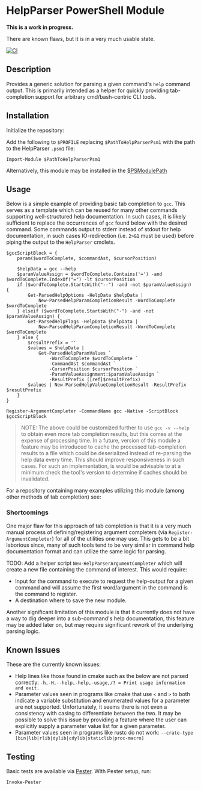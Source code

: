 # HelpParser PowerShell Module

__This is a work in progress.__

There are known flaws, but it is in a very much usable state.

[![CI](https://github.com/jjcarrier/HelpParser/actions/workflows/ci.yml/badge.svg)](https://github.com/jjcarrier/HelpParser/actions/workflows/ci.yml)

## Description

Provides a generic solution for parsing a given command's `help` command output.
This is primarily intended as a helper for quickly providing tab-completion
support for arbitrary cmd/bash-centric CLI tools.

## Installation

Initialize the repository:

Add the following to `$PROFILE` replacing `$PathToHelpParserPsm1` with the path
to the HelpParser `.psm1` file:

```pwsh
Import-Module $PathToHelpParserPsm1
```

Alternatively, this module may be installed in the [$PSModulePath](https://learn.microsoft.com/en-us/powershell/module/microsoft.powershell.core/about/about_psmodulepath?view=powershell-7.3)

## Usage

Below is a simple example of providing basic tab completion to `gcc`. This serves
as a template which can be reused for many other commands supporting well-structured
help documentation. In such cases, it is likely sufficient to replace the
occurrences of `gcc` found below with the desired command. Some commands output
to stderr instead of stdout for help documentation, in such cases IO-redirection
(i.e. `2>&1` must be used) before piping the output to the `HelpParser` cmdlets.

```pwsh
$gccScriptBlock = {
    param($wordToComplete, $commandAst, $cursorPosition)

    $helpData = gcc --help
    $paramValueAssign = $wordToComplete.Contains('=') -and $wordToComplete.IndexOf("=") -lt $cursorPosition
    if ($wordToComplete.StartsWith("--") -and -not $paramValueAssign) {
        Get-ParsedHelpOptions -HelpData $helpData |
            New-ParsedHelpParamCompletionResult -WordToComplete $wordToComplete
    } elseif ($wordToComplete.StartsWith("-") -and -not $paramValueAssign) {
        Get-ParsedHelpFlags -HelpData $helpData |
            New-ParsedHelpParamCompletionResult -WordToComplete $wordToComplete
    } else {
        $resultPrefix = ''
        $values = $helpData |
            Get-ParsedHelpParamValues `
                -WordToComplete $wordToComplete `
                -CommandAst $commandAst `
                -CursorPosition $cursorPosition `
                -ParamValueAssignment:$paramValueAssign `
                -ResultPrefix ([ref]$resultPrefix)
        $values | New-ParsedHelpValueCompletionResult -ResultPrefix $resultPrefix
    }
}

Register-ArgumentCompleter -CommandName gcc -Native -ScriptBlock $gccScriptBlock
```

> NOTE: The above could be customized further to use `gcc -v --help` to obtain
  even more tab completion results, but this comes at the expense of processing
  time. In a future, version of this module a feature may be introduced to
  cache the processed tab-completion results to a file which could be
  deserialized instead of re-parsing the help data every time. This should
  improve responsiveness in such cases. For such an implementation, is would be
  advisable to at a minimum check the tool's version to determine if caches
  should be invalidated.

For a repository containing many examples utilizing this module (among other methods
of tab completion) see:


### Shortcomings

One major flaw for this approach of tab completion is that it is a very much
manual process of defining/registering argument completers (via `Register-ArgumentCompleter`)
for all of the utilities one may use. This gets to be a bit laborious since,
many of such tools tend to be very similar in command help documentation format
and can utilize the same logic for parsing.

TODO: Add a helper script `New-HelpParserArgumentCompleter` which will create a
new file containing the command of interest. This would require:

* Input for the command to execute to request the help-output for a given command and will assume
  the first word/argument in the command is the command to register.
* A destination where to save the new module.

Another significant limitation of this module is that it currently does not have
a way to dig deeper into a sub-command's help documentation, this feature may be
added later on, but may require significant rework of the underlying parsing
logic.

## Known Issues

These are the currently known issues:

* Help lines like those found in cmake such as the below are not parsed correctly:
  `-h,-H,--help,-help,-usage,/? = Print usage information and exit.`
* Parameter values seen in programs like cmake that use `<` and `>` to both indicate
  a variable substitution and enumerated values for a parameter are not supported.
  Unfortunately, it seems there is not even a consistency with casing to differentiate
  between the two. It may be possible to solve this issue by providing a feature
  where the user can explicitly supply a parameter value list for a given parameter.
* Parameter values seen in programs like rustc do not work:
  `--crate-type [bin|lib|rlib|dylib|cdylib|staticlib|proc-macro]`

## Testing

Basic tests are available via [Pester](https://pester.dev/). With Pester setup, run:

```pwsh
Invoke-Pester
```
